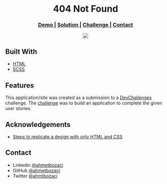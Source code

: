<h1 align="center">404 Not Found</h1>

<div align="center">
  <h3>
    <a href="https://{your-demo-link.your-domain}">
      Demo
    </a>
    <span> | </span>
    <a href="https://{your-url-to-the-solution}">
      Solution
    </a>
    <span> | </span>
    <a href="https://devchallenges.io/challenges/wBunSb7FPrIepJZAg0sY">
      Challenge
    </a>
    <span> | </span>
    <a href="#contact">
      Contact
    </a>
  </h3>
</div>


<div align="center">
  <img src="screenshot.gif">
</div>


## Built With


- [HTML](https://html.com/)
- [SCSS](https://sass-lang.com/)


## Features

This application/site was created as a submission to a [DevChallenges](https://devchallenges.io/challenges) challenge. The [challenge](https://devchallenges.io/challenges/wBunSb7FPrIepJZAg0sY) was to build an application to complete the given user stories.


## Acknowledgements

- [Steps to replicate a design with only HTML and CSS](https://devchallenges-blogs.web.app/how-to-replicate-design/)

## Contact

- Linkedin [@ahmetbozaci](https://www.linkedin.com/in/ahmetbozaci/)
- GitHub [@ahmetbozaci](https://github.com/ahmetbozaci)
- Twitter [@ahmtbozaci](https://twitter.com/ahmtbozaci)
